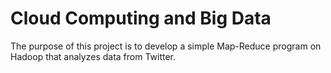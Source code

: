 # Cloud Computing and Big Data
The purpose of this project is to develop a simple Map-Reduce program on Hadoop that analyzes data from Twitter.

